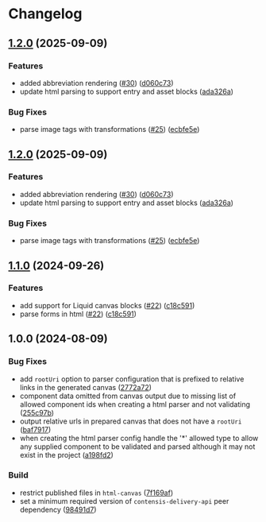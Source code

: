 # Changelog

## [1.2.0](https://github.com/contensis/canvas/compare/@contensis/html-canvas-v1.1.0...@contensis/html-canvas-v1.2.0) (2025-09-09)


### Features

* added abbreviation rendering ([#30](https://github.com/contensis/canvas/issues/30)) ([d060c73](https://github.com/contensis/canvas/commit/d060c73d4d365feb4c73fab7ddfc1dbc19e581c4))
* update html parsing to support entry and asset blocks ([ada326a](https://github.com/contensis/canvas/commit/ada326a30077862e8741a3a85e4615119e9b62f3))


### Bug Fixes

* parse image tags with transformations ([#25](https://github.com/contensis/canvas/issues/25)) ([ecbfe5e](https://github.com/contensis/canvas/commit/ecbfe5e54bd9b4761c936e908bdf607c90a8700e))

## [1.2.0](https://github.com/contensis/canvas/compare/@contensis/html-canvas-v1.1.0...@contensis/html-canvas-v1.2.0) (2025-09-09)


### Features

* added abbreviation rendering ([#30](https://github.com/contensis/canvas/issues/30)) ([d060c73](https://github.com/contensis/canvas/commit/d060c73d4d365feb4c73fab7ddfc1dbc19e581c4))
* update html parsing to support entry and asset blocks ([ada326a](https://github.com/contensis/canvas/commit/ada326a30077862e8741a3a85e4615119e9b62f3))


### Bug Fixes

* parse image tags with transformations ([#25](https://github.com/contensis/canvas/issues/25)) ([ecbfe5e](https://github.com/contensis/canvas/commit/ecbfe5e54bd9b4761c936e908bdf607c90a8700e))

## [1.1.0](https://github.com/contensis/canvas/compare/@contensis/html-canvas-v1.0.0...@contensis/html-canvas-v1.1.0) (2024-09-26)


### Features

* add support for Liquid canvas blocks ([#22](https://github.com/contensis/canvas/issues/22)) ([c18c591](https://github.com/contensis/canvas/commit/c18c5918a64c4e6ad9cf00daf0f65c00af507159))
* parse forms in html ([#22](https://github.com/contensis/canvas/issues/22)) ([c18c591](https://github.com/contensis/canvas/commit/c18c5918a64c4e6ad9cf00daf0f65c00af507159))

## 1.0.0 (2024-08-09)


### Bug Fixes

* add `rootUri` option to parser configuration that is prefixed to relative links in the generated canvas ([2772a72](https://github.com/contensis/canvas/commit/2772a7239dce7b5fa5e80e3cc11edbd2b521f565))
* component data omitted from canvas output due to missing list of allowed component ids when creating a html parser and not validating ([255c97b](https://github.com/contensis/canvas/commit/255c97b045f41527116c519f489961c9753dbf4b))
* output relative urls in prepared canvas that does not have a `rootUri` ([baf7917](https://github.com/contensis/canvas/commit/baf7917c7f6e93ebc43f08aa50c5880c19713296))
* when creating the html parser config handle the '*' allowed type to allow any supplied component to be validated and parsed although it may not exist in the project ([a198fd2](https://github.com/contensis/canvas/commit/a198fd2975ef4984397e8eea84953d33d9533846))


### Build

* restrict published files in `html-canvas` ([7f169af](https://github.com/contensis/canvas/commit/7f169aff293fd47eff9e1e545745dbcbd789d929))
* set a minimum required version of `contensis-delivery-api` peer dependency ([98491d7](https://github.com/contensis/canvas/commit/98491d7f1ef26491cde2ae7f04b75efb7561bdd6))
